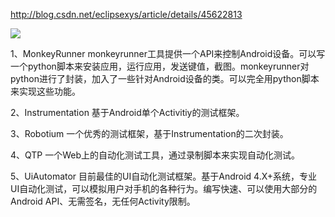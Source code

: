 http://blog.csdn.net/eclipsexys/article/details/45622813


![](images/06/01.png)


1、MonkeyRunner
monkeyrunner工具提供一个API来控制Android设备。可以写一个python脚本来安装应用，运行应用，发送键值，截图。monkeyrunner对python进行了封装，加入了一些针对Android设备的类。可以完全用python脚本来实现这些功能。


2、Instrumentation
基于Android单个Activitiy的测试框架。

3、Robotium
一个优秀的测试框架，基于Instrumentation的二次封装。

4、QTP
一个Web上的自动化测试工具，通过录制脚本来实现自动化测试。

5、UiAutomator
目前最佳的UI自动化测试框架。基于Android 4.X+系统，专业UI自动化测试，可以模拟用户对手机的各种行为。编写快速、可以使用大部分的Android API、无需签名，无任何Activity限制。
